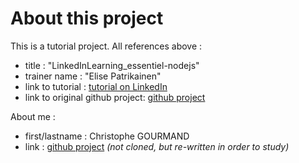 # About this project

This is a tutorial project. All references above :
- title : "LinkedInLearning_essentiel-nodejs"
- trainer name : "Elise Patrikainen"
- link to tutorial : [tutorial on LinkedIn](https://www.linkedin.com/learning/l-essentiel-de-node-js-2/)
- link to original github project: [github project](https://github.com/ElisePatrikainen/LinkedInLearning_essentiel-nodejs)

About me :
- first/lastname : Christophe GOURMAND
- link : [github project]() _(not cloned, but re-written in order to study)_
